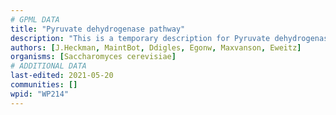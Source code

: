 ```yaml
---
# GPML DATA
title: "Pyruvate dehydrogenase pathway"
description: "This is a temporary description for Pyruvate dehydrogenase pathway"
authors: [J.Heckman, MaintBot, Ddigles, Egonw, Maxvanson, Eweitz]
organisms: [Saccharomyces cerevisiae]
# ADDITIONAL DATA
last-edited: 2021-05-20
communities: []
wpid: "WP214"
---
```

